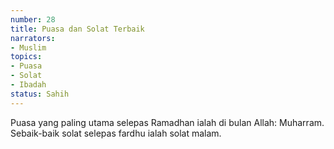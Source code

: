 ```yaml
---
number: 28
title: Puasa dan Solat Terbaik
narrators:
- Muslim
topics:
- Puasa
- Solat
- Ibadah
status: Sahih
---
```


Puasa yang paling utama selepas Ramadhan ialah di bulan Allah: Muharram. Sebaik-baik solat selepas fardhu ialah solat malam.
